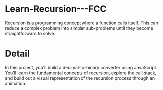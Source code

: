 # Learn-Recursion---FCC
Recursion is a programming concept where a function calls itself. This can reduce a complex problem into simpler sub-problems until they become straightforward to solve.

# Detail 
In this project, you’ll build a decimal-to-binary converter using JavaScript. You’ll learn the fundamental concepts of recursion, explore the call stack, and build out a visual representation of the recursion process through an animation.
